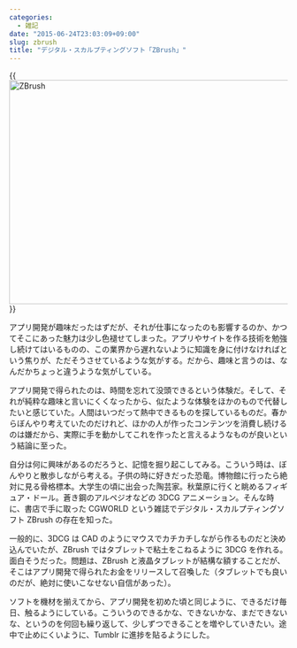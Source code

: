 ```yaml
---
categories:
  - 雑記
date: "2015-06-24T23:03:09+09:00"
slug: zbrush
title: "デジタル・スカルプティングソフト「ZBrush」"
---
```


{{<img alt="ZBrush" src="/images/2015/06/zbrush.png" width="728" height="405">}}

アプリ開発が趣味だったはずだが、それが仕事になったのも影響するのか、かつてそこにあった魅力は少し色褪せてしまった。アプリやサイトを作る技術を勉強し続けてはいるものの、この業界から遅れないように知識を身に付けなければという焦りが、ただそうさせているような気がする。だから、趣味と言うのは、なんだかちょっと違うような気がしている。

アプリ開発で得られたのは、時間を忘れて没頭できるという体験だ。そして、それが純粋な趣味と言いにくくなったから、似たような体験をほかのもので代替したいと感じていた。人間はいつだって熱中できるものを探しているものだ。春からぼんやり考えていたのだけれど、ほかの人が作ったコンテンツを消費し続けるのは嫌だから、実際に手を動かしてこれを作ったと言えるようなものが良いという結論に至った。

自分は何に興味があるのだろうと、記憶を掘り起こしてみる。こういう時は、ぼんやりと散歩しながら考える。子供の時に好きだった恐竜。博物館に行ったら絶対に見る骨格標本。大学生の頃に出会った陶芸家。秋葉原に行くと眺めるフィギュア・ドール。蒼き鋼のアルペジオなどの 3DCG アニメーション。そんな時に、書店で手に取った CGWORLD という雑誌でデジタル・スカルプティングソフト ZBrush の存在を知った。

一般的に、3DCG は CAD のようにマウスでカチカチしながら作るものだと決め込んでいたが、ZBrush ではタブレットで粘土をこねるように 3DCG を作れる。面白そうだった。問題は、ZBrush と液晶タブレットが結構な額することだが、そこはアプリ開発で得られたお金をリリースして召喚した（タブレットでも良いのだが、絶対に使いこなせない自信があった）。

ソフトを機材を揃えてから、アプリ開発を初めた頃と同じように、できるだけ毎日、触るようにしている。こういうのできるかな、できないかな、まだできないな、というのを何回も繰り返して、少しずつできることを増やしていきたい。途中で止めにくいように、Tumblr に進捗を貼るようにした。
